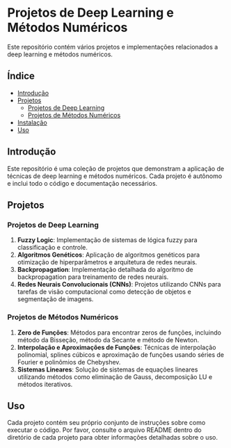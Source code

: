 # Projetos de Deep Learning e Métodos Numéricos

Este repositório contém vários projetos e implementações relacionados a deep learning e métodos numéricos.

## Índice
- [Introdução](#introdução)
- [Projetos](#projetos)
    - [Projetos de Deep Learning](#projetos-de-deep-learning)
    - [Projetos de Métodos Numéricos](#projetos-de-métodos-numéricos)
- [Instalação](#instalação)
- [Uso](#uso)

## Introdução
Este repositório é uma coleção de projetos que demonstram a aplicação de técnicas de deep learning e métodos numéricos. Cada projeto é autônomo e inclui todo o código e documentação necessários.

## Projetos

### Projetos de Deep Learning
1. **Fuzzy Logic**: Implementação de sistemas de lógica fuzzy para classificação e controle.
2. **Algoritmos Genéticos**: Aplicação de algoritmos genéticos para otimização de hiperparâmetros e arquitetura de redes neurais.
3. **Backpropagation**: Implementação detalhada do algoritmo de backpropagation para treinamento de redes neurais.
4. **Redes Neurais Convolucionais (CNNs)**: Projetos utilizando CNNs para tarefas de visão computacional como detecção de objetos e segmentação de imagens.

### Projetos de Métodos Numéricos
1. **Zero de Funções**: Métodos para encontrar zeros de funções, incluindo método da Bisseção, método da Secante e método de Newton.
2. **Interpolação e Aproximações de Funções**: Técnicas de interpolação polinomial, splines cúbicos e aproximação de funções usando séries de Fourier e polinômios de Chebyshev.
3. **Sistemas Lineares**: Solução de sistemas de equações lineares utilizando métodos como eliminação de Gauss, decomposição LU e métodos iterativos.


## Uso
Cada projeto contém seu próprio conjunto de instruções sobre como executar o código. Por favor, consulte o arquivo README dentro do diretório de cada projeto para obter informações detalhadas sobre o uso.
